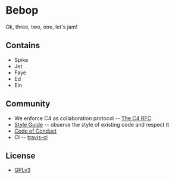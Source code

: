 # Bebop

Ok, three, two, one, let's jam!

## Contains

- Spike
- Jet
- Faye
- Ed
- Ein

## Community

- We enforce C4 as collaboration protocol -- [The C4 RFC](https://rfc.zeromq.org/spec:42/C4)
- [Style Guide](STYLE-GUIDE.md) -- observe the style of existing code and respect it
- [Code of Conduct](CODE-OF-CONDUCT.md)
- CI -- [travis-ci](https://travis-ci.org/xieyuheng/bebop)

## License

- [GPLv3](LICENSE)
